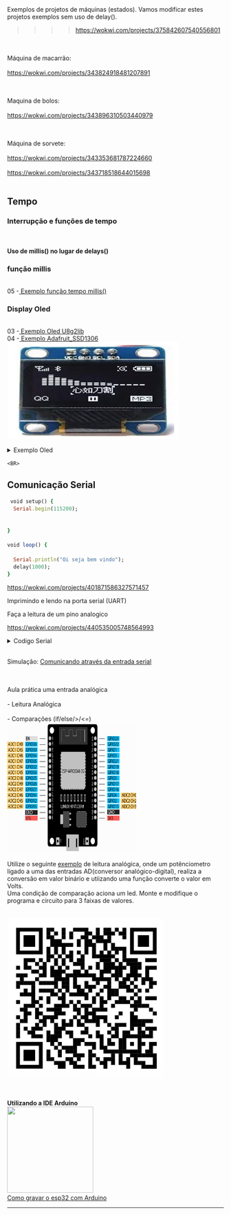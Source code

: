 
	
<BR><BR>Exemplos de projetos de máquinas (estados). Vamos modificar estes projetos exemplos sem uso de delay().  
>>>> https://wokwi.com/projects/375842607540556801


<BR><BR>Máquina de macarrão:
<BR><BR>https://wokwi.com/projects/343824918481207891

<BR><BR>Maquina de bolos:
<BR><BR>https://wokwi.com/projects/343896310503440979


<BR><BR>Máquina de sorvete:
<BR><BR>https://wokwi.com/projects/343353681787224660 
<BR><BR> https://wokwi.com/projects/343718518644015698
<BR><BR>
## Tempo
	  
### Interrupção e funções de tempo
<BR><BR><B>Uso de millis() no lugar de delays()</b>
  ### função millis
  <br>05 -<a href=https://wokwi.com/projects/342203041946010194> Exemplo função tempo millis()</a>
  
### Display Oled   
  <BR>03 -<a href=https://wokwi.com/projects/342195248670179922> Exemplo Oled U8g2lib</a>
  <BR>04 -<a href=https://wokwi.com/projects/342195418005766739> Exemplo Adafruit_SSD1306</a>
  <Br> <img src=https://github.com/mchavesferreira/mcr/blob/main/imagens/oled.png width=400 height=225><BR>
<details><summary>Exemplo Oled</summary>
<p>

```ruby  
*/
#include <U8g2lib.h>
#include <Wire.h>
U8G2_SSD1306_128X64_NONAME_F_HW_I2C u8g2(U8G2_R0, /* reset=*/ U8X8_PIN_NONE);

void setup() {
  u8g2.begin();
}

void loop() {
  u8g2.clearBuffer();	// limpa memoria interna
  u8g2.setFont(u8g2_font_ncenB08_tr);	// escolha da fonte
  u8g2.drawStr(15, 10, "IFSP Catanduva");	// escrevendo na memoria interna
  u8g2.sendBuffer(); // transferindo da memoria interna para display
  delay(1000);
}  
```
</p>
</details> 

   
	<BR>

 
## Comunicação Serial

```ruby
 void setup() {
  Serial.begin(115200);

 
}

void loop() {

  Serial.println("Oi seja bem vindo");
  delay(1000);
}
```


https://wokwi.com/projects/401871586327571457

Imprimindo e lendo na porta serial (UART)<BR>

Faça a leitura de um pino analogico

https://wokwi.com/projects/440535005748564993

  
<details><summary>Codigo Serial</summary>
<p>

```ruby
   Serial.begin(115200);
   Serial.println("Please enter your name:");
   while (!Serial.available()); // Wait for input
   String name = Serial.readStringUntil('\n');
   Serial.print("Hello, ");
   Serial.print(name);
```

</p>
</details>

  
<BR>Simulação: <a href=https://wokwi.com/projects/341561853822894674>Comunicando através da entrada serial</a>

<BR></BR><b></b>Aula prática uma entrada analógica</b>
<BR></BR>- Leitura Analógica
<BR></BR>- Comparações (if/else/>/<=)
<BR><img src=esp32/adcesp32.png width=300 height=300><BR>
<BR>Utilize o seguinte <a href=https://wokwi.com/projects/340963795998343762>exemplo</a> de leitura analógica, onde um potênciometro ligado a uma das entradas AD(conversor analógico-digital), realiza a conversão em valor binário e utiizando uma função converte o valor em Volts.
<BR>Uma condição de comparação aciona um led. Monte e modifique o programa e circuito para 3 faixas de valores.
<br>
<BR><BR>
<img src=https://raw.githubusercontent.com/mchavesferreira/mcr/main/esp32/qrcode_ad.jpg>

<BR>
<BR><B>Utilizando a IDE Arduino</B>
<BR><img src=https://www.lojamundi.com.br/imagens/produtos/Raspberry-Pi-Cabo-mini-USB.webp width=200 height=200>
<BR> <a href=https://www.blogdarobotica.com/2021/08/24/como-programar-a-placa-esp32-no-arduino-ide>Como gravar o esp32 com Arduino</a>
<hr>
